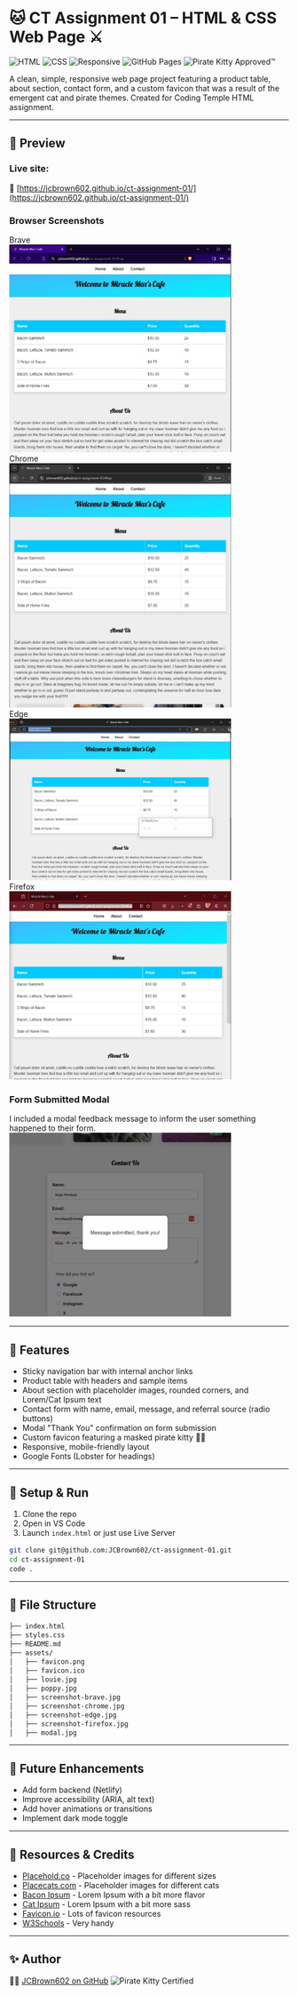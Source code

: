 # 🐱 CT Assignment 01 – HTML & CSS Web Page ⚔️
![HTML](https://img.shields.io/badge/HTML-5-orange)
![CSS](https://img.shields.io/badge/CSS-3-blue)
![Responsive](https://img.shields.io/badge/Responsive-Design-success)
![GitHub Pages](https://img.shields.io/badge/Live-GitHub_Pages-blue?logo=github)
![Pirate Kitty Approved™](https://img.shields.io/badge/Pirate_Kitty-Approved™-black?style=for-the-badge&logo=github&logoColor=white)

A clean, simple, responsive web page project featuring a product table, about section, contact form, and a custom favicon that was a result of the emergent cat and pirate themes. 
Created for Coding Temple HTML assignment.

---

## 📸 Preview

### Live site:  
🔗 [https://jcbrown602.github.io/ct-assignment-01/](https://jcbrown602.github.io/ct-assignment-01/)

### Browser Screenshots
Brave
<br/><img src="assets/screenshot-brave.jpg" alt="Brave Screenshot" width="400" /><br/>
Chrome
<br/><img src="assets/screenshot-chrome.jpg" alt="Chrome Screenshot" width="400" /><br/>
Edge
<br/><img src="assets/screenshot-edge.jpg" alt="Edge Screenshot" width="400" /><br/>
Firefox
<br/><img src="assets/screenshot-firefox.jpg" alt="Firefox Screenshot" width="400" /><br/>

### Form Submitted Modal

I included a modal feedback message to inform the user something happened to their form.
<br/><img src="assets/modal.jpg" alt="Modal Feedback Message" width="400" /><br/>

---

## 🚀 Features

- Sticky navigation bar with internal anchor links
- Product table with headers and sample items
- About section with placeholder images, rounded corners, and Lorem/Cat Ipsum text
- Contact form with name, email, message, and referral source (radio buttons)
- Modal "Thank You" confirmation on form submission
- Custom favicon featuring a masked pirate kitty 🐱‍👤
- Responsive, mobile-friendly layout
- Google Fonts (Lobster for headings)

---

## 💾 Setup & Run

1. Clone the repo
2. Open in VS Code
3. Launch `index.html` or just use Live Server

```bash
git clone git@github.com:JCBrown602/ct-assignment-01.git
cd ct-assignment-01
code .
```

---

## 🧱 File Structure

```plaintext
├── index.html
├── styles.css
├── README.md
├── assets/
│   ├── favicon.png
│   ├── favicon.ico
│   ├── louie.jpg
│   ├── poppy.jpg
│   ├── screenshot-brave.jpg
│   ├── screenshot-chrome.jpg
│   ├── screenshot-edge.jpg
│   ├── screenshot-firefox.jpg
│   ├── modal.jpg
```
---

## 🧪 Future Enhancements

- Add form backend (Netlify)
- Improve accessibility (ARIA, alt text)
- Add hover animations or transitions
- Implement dark mode toggle

---

## 🔗 Resources & Credits

- [Placehold.co](https://placehold.co) - Placeholder images for different sizes
- [Placecats.com](https://placecats.com) - Placeholder images for different cats
- [Bacon Ipsum](https://baconipsum.com) - Lorem Ipsum with a bit more flavor
- [Cat Ipsum](https://catipsum.com) - Lorem Ipsum with a bit more sass
- [Favicon.io](https://favicon.io) - Lots of favicon resources
- [W3Schools](https://w3schools.com) - Very handy

---

## ✨ Author

🐱‍👤 [JCBrown602 on GitHub](https://github.com/JCBrown602)
![Pirate Kitty Certified](https://img.shields.io/badge/Pirate_Kitty-Certified-purple?style=flat-square)